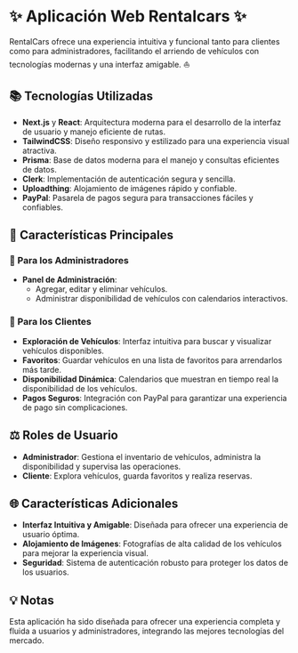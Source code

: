 # ✨ Aplicación Web Rentalcars ✨

RentalCars ofrece una experiencia intuitiva y funcional tanto para clientes como para administradores, facilitando el arriendo de vehículos con tecnologías modernas y una interfaz amigable. ⛵

## 📚 Tecnologías Utilizadas

- **Next.js** y **React**: Arquitectura moderna para el desarrollo de la interfaz de usuario y manejo eficiente de rutas.
- **TailwindCSS**: Diseño responsivo y estilizado para una experiencia visual atractiva.
- **Prisma**: Base de datos moderna para el manejo y consultas eficientes de datos.
- **Clerk**: Implementación de autenticación segura y sencilla.
- **Uploadthing**: Alojamiento de imágenes rápido y confiable.
- **PayPal**: Pasarela de pagos segura para transacciones fáciles y confiables.

## 🚗 Características Principales

### 🏢 Para los Administradores
- **Panel de Administración**:
  - Agregar, editar y eliminar vehículos.
  - Administrar disponibilidad de vehículos con calendarios interactivos.

### 🚜 Para los Clientes
- **Exploración de Vehículos**: Interfaz intuitiva para buscar y visualizar vehículos disponibles.
- **Favoritos**: Guardar vehículos en una lista de favoritos para arrendarlos más tarde.
- **Disponibilidad Dinámica**: Calendarios que muestran en tiempo real la disponibilidad de los vehículos.
- **Pagos Seguros**: Integración con PayPal para garantizar una experiencia de pago sin complicaciones.

## ⚖️ Roles de Usuario
- **Administrador**: Gestiona el inventario de vehículos, administra la disponibilidad y supervisa las operaciones.
- **Cliente**: Explora vehículos, guarda favoritos y realiza reservas.

## 🌐 Características Adicionales
- **Interfaz Intuitiva y Amigable**: Diseñada para ofrecer una experiencia de usuario óptima.
- **Alojamiento de Imágenes**: Fotografías de alta calidad de los vehículos para mejorar la experiencia visual.
- **Seguridad**: Sistema de autenticación robusto para proteger los datos de los usuarios.

## 💡 Notas
Esta aplicación ha sido diseñada para ofrecer una experiencia completa y fluida a usuarios y administradores, integrando las mejores tecnologías del mercado.



